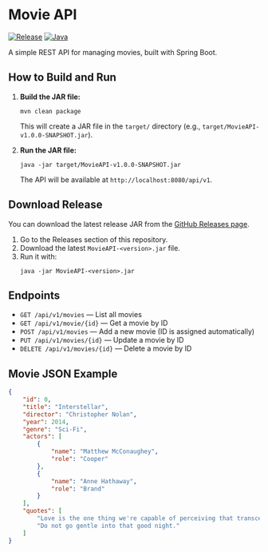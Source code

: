 # Movie API

[![Release](https://img.shields.io/github/v/release/stefanrogic/movie-api?include_prereleases&sort=semver)](https://github.com/stefanrogic/movie-api/releases)
[![Java](https://img.shields.io/badge/Java-24-blue.svg)]()

A simple REST API for managing movies, built with Spring Boot.

## How to Build and Run

1. **Build the JAR file:**
   ```
   mvn clean package
   ```
   This will create a JAR file in the `target/` directory (e.g., `target/MovieAPI-v1.0.0-SNAPSHOT.jar`).

2. **Run the JAR file:**
   ```
   java -jar target/MovieAPI-v1.0.0-SNAPSHOT.jar
   ```
   The API will be available at `http://localhost:8080/api/v1`.

## Download Release

You can download the latest release JAR from the [GitHub Releases page](https://github.com/stefanrogic/movie-api/releases).

1. Go to the Releases section of this repository.
2. Download the latest `MovieAPI-<version>.jar` file.
3. Run it with:
   ```
   java -jar MovieAPI-<version>.jar
   ```

## Endpoints

- `GET /api/v1/movies` — List all movies
- `GET /api/v1/movie/{id}` — Get a movie by ID
- `POST /api/v1/movies` — Add a new movie (ID is assigned automatically)
- `PUT /api/v1/movies/{id}` — Update a movie by ID
- `DELETE /api/v1/movies/{id}` — Delete a movie by ID

## Movie JSON Example
```json
{
    "id": 0,
    "title": "Interstellar",
    "director": "Christopher Nolan",
    "year": 2014,
    "genre": "Sci-Fi",
    "actors": [
        {
            "name": "Matthew McConaughey",
            "role": "Cooper"
        },
        {
            "name": "Anne Hathaway",
            "role": "Brand"
        }
    ],
    "quotes": [
        "Love is the one thing we're capable of perceiving that transcends dimensions of time and space.",
        "Do not go gentle into that good night."
    ]
}
``` 